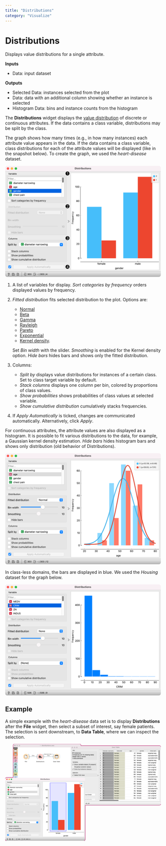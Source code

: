 ```yaml
---
title: "Distributions"
category: "Visualize"
---
```

Distributions
=============

Displays value distributions for a single attribute.

**Inputs**

- Data: input dataset

**Outputs**

- Selected Data: instances selected from the plot
- Data: data with an additional column showing whether an instance is selected
- Histogram Data: bins and instance counts from the histogram

The **Distributions** widget displays the [value distribution](https://en.wikipedia.org/wiki/Frequency_distribution) of discrete or continuous attributes. If the data contains a class variable, distributions may be split by the class.

The graph shows how many times (e.g., in how many instances) each attribute value appears in the data. If the data contains a class variable, class distributions for each of the attribute values will be displayed (like in the snapshot below). To create the graph, we used the *heart-disease* dataset.

![](/widget-catalog/visualize/images/Distributions-Discrete-stamped.png)

1. A list of variables for display. *Sort categories by frequency* orders displayed values by frequency.
2. *Fitted distribution* fits selected distribution to the plot. Options are:
   - [Normal](https://en.wikipedia.org/wiki/Normal_distribution)
   - [Beta](https://en.wikipedia.org/wiki/Beta_distribution)
   - [Gamma](https://en.wikipedia.org/wiki/Gamma_distribution)
   - [Rayleigh](https://en.wikipedia.org/wiki/Rayleigh_distribution)
   - [Pareto](https://en.wikipedia.org/wiki/Pareto_distribution)
   - [Exponential](https://en.wikipedia.org/wiki/Exponential_distribution)
   - [Kernel density](https://en.wikipedia.org/wiki/Kernel_density_estimation).
   
   Set *Bin width* with the slider. *Smoothing* is enabled for the Kernel density option. *Hide bars* hides bars and shows only the fitted distribution.
3. Columns:
   - *Split by* displays value distributions for instances of a certain class. Set to class target variable by default.
   - *Stack columns* displays one column per bin, colored by proportions of class values.
   - *Show probabilities* shows probabilities of class values at selected variable.
   - *Show cumulative distribution* cumulatively stacks frequencies.

4. If *Apply Automatically* is ticked, changes are communicated automatically. Alternatively, click *Apply*.

For continuous attributes, the attribute values are also displayed as a histogram. It is possible to fit various distributions to the data, for example, a Gaussian kernel density estimation. *Hide bars* hides histogram bars and shows only distribution (old behavior of Distributions).

![](/widget-catalog/visualize/images/Distributions-Continuous.png)

In class-less domains, the bars are displayed in blue. We used the *Housing* dataset for the graph below.

![](/widget-catalog/visualize/images/Distributions-NoClass.png)

Example
-------

A simple example with the *heart-disease* data set is to display **Distributions** after the **File** widget, then select a subset of interest, say female patients. The selection is sent downstream, to **Data Table**, where we can inspect the selection.

![](/widget-catalog/visualize/images/Distributions-Example.png)